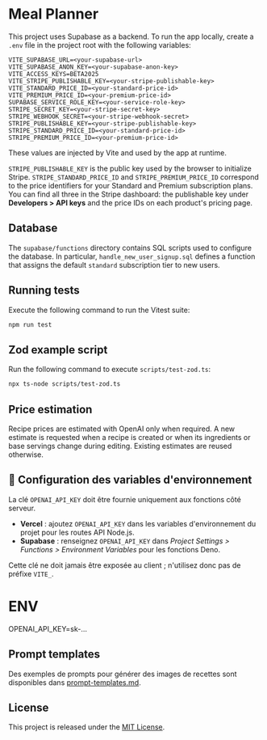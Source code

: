 # Meal Planner

This project uses Supabase as a backend. To run the app locally, create a `.env` file in the project root with the following variables:

```
VITE_SUPABASE_URL=<your-supabase-url>
VITE_SUPABASE_ANON_KEY=<your-supabase-anon-key>
VITE_ACCESS_KEYS=BETA2025
VITE_STRIPE_PUBLISHABLE_KEY=<your-stripe-publishable-key>
VITE_STANDARD_PRICE_ID=<your-standard-price-id>
VITE_PREMIUM_PRICE_ID=<your-premium-price-id>
SUPABASE_SERVICE_ROLE_KEY=<your-service-role-key>
STRIPE_SECRET_KEY=<your-stripe-secret-key>
STRIPE_WEBHOOK_SECRET=<your-stripe-webhook-secret>
STRIPE_PUBLISHABLE_KEY=<your-stripe-publishable-key>
STRIPE_STANDARD_PRICE_ID=<your-standard-price-id>
STRIPE_PREMIUM_PRICE_ID=<your-premium-price-id>
```

These values are injected by Vite and used by the app at runtime.

`STRIPE_PUBLISHABLE_KEY` is the public key used by the browser to initialize Stripe.
`STRIPE_STANDARD_PRICE_ID` and `STRIPE_PREMIUM_PRICE_ID` correspond to the price identifiers for your Standard and Premium subscription plans.
You can find all three in the Stripe dashboard: the publishable key under **Developers > API keys** and the price IDs on each product's pricing page.

## Database

The `supabase/functions` directory contains SQL scripts used to configure
the database. In particular, `handle_new_user_signup.sql` defines a function
that assigns the default `standard` subscription tier to new users.

## Running tests

Execute the following command to run the Vitest suite:

```bash
npm run test
```

## Zod example script

Run the following command to execute `scripts/test-zod.ts`:

```bash
npx ts-node scripts/test-zod.ts
```


## Price estimation

Recipe prices are estimated with OpenAI only when required. A new estimate is
requested when a recipe is created or when its ingredients or base servings
change during editing. Existing estimates are reused otherwise.

## 🔐 Configuration des variables d'environnement

La clé `OPENAI_API_KEY` doit être fournie uniquement aux fonctions côté serveur.

- **Vercel** : ajoutez `OPENAI_API_KEY` dans les variables d'environnement du projet pour les routes API Node.js.
- **Supabase** : renseignez `OPENAI_API_KEY` dans *Project Settings > Functions > Environment Variables* pour les fonctions Deno.

Cette clé ne doit jamais être exposée au client ; n'utilisez donc pas de préfixe `VITE_`.

# ENV
OPENAI_API_KEY=sk-...


## Prompt templates

Des exemples de prompts pour générer des images de recettes sont disponibles dans [prompt-templates.md](prompt-templates.md).


## License

This project is released under the [MIT License](LICENSE).

